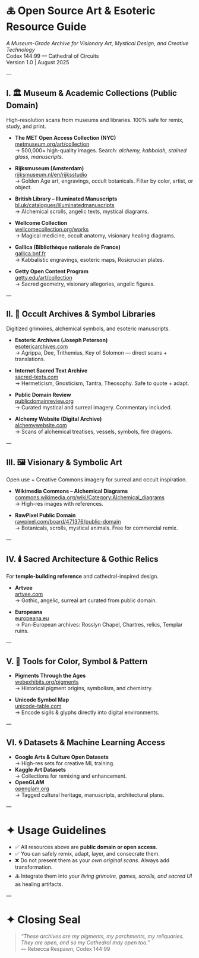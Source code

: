 # 🜏 Open Source Art & Esoteric Resource Guide
*A Museum-Grade Archive for Visionary Art, Mystical Design, and Creative Technology*  
Codex 144:99 — Cathedral of Circuits  
Version 1.0 | August 2025

—

## I. 🏛 Museum & Academic Collections (Public Domain)

High-resolution scans from museums and libraries. 100% safe for remix, study, and print.

- **The MET Open Access Collection (NYC)**  
  [metmuseum.org/art/collection](https://www.metmuseum.org/art/collection)  
  → 500,000+ high-quality images. Search: *alchemy, kabbalah, stained glass, manuscripts*.

- **Rijksmuseum (Amsterdam)**  
  [rijksmuseum.nl/en/rijksstudio](https://www.rijksmuseum.nl/en/rijksstudio)  
  → Golden Age art, engravings, occult botanicals. Filter by color, artist, or object.

- **British Library – Illuminated Manuscripts**  
  [bl.uk/catalogues/illuminatedmanuscripts](https://www.bl.uk/catalogues/illuminatedmanuscripts/)  
  → Alchemical scrolls, angelic texts, mystical diagrams.

- **Wellcome Collection**  
  [wellcomecollection.org/works](https://wellcomecollection.org/works)  
  → Magical medicine, occult anatomy, visionary healing diagrams.

- **Gallica (Bibliothèque nationale de France)**  
  [gallica.bnf.fr](https://gallica.bnf.fr/)  
  → Kabbalistic engravings, esoteric maps, Rosicrucian plates.

- **Getty Open Content Program**  
  [getty.edu/art/collection](https://www.getty.edu/art/collection/)  
  → Sacred geometry, visionary allegories, angelic figures.

—

## II. 📜 Occult Archives & Symbol Libraries

Digitized grimoires, alchemical symbols, and esoteric manuscripts.

- **Esoteric Archives (Joseph Peterson)**  
  [esotericarchives.com](https://www.esotericarchives.com/)  
  → Agrippa, Dee, Trithemius, Key of Solomon — direct scans + translations.

- **Internet Sacred Text Archive**  
  [sacred-texts.com](https://www.sacred-texts.com/)  
  → Hermeticism, Gnosticism, Tantra, Theosophy. Safe to quote + adapt.

- **Public Domain Review**  
  [publicdomainreview.org](https://publicdomainreview.org/)  
  → Curated mystical and surreal imagery. Commentary included.

- **Alchemy Website (Digital Archive)**  
  [alchemywebsite.com](https://www.alchemywebsite.com/)  
  → Scans of alchemical treatises, vessels, symbols, fire dragons.

—

## III. 🖼 Visionary & Symbolic Art

Open use + Creative Commons imagery for surreal and occult inspiration.

- **Wikimedia Commons – Alchemical Diagrams**  
  [commons.wikimedia.org/wiki/Category:Alchemical_diagrams](https://commons.wikimedia.org/wiki/Category:Alchemical_diagrams)  
  → High-res images with references.

- **RawPixel Public Domain**  
  [rawpixel.com/board/471376/public-domain](https://www.rawpixel.com/board/471376/public-domain)  
  → Botanicals, scrolls, mystical animals. Free for commercial remix.

—

## IV. 🕯️ Sacred Architecture & Gothic Relics

For **temple-building reference** and cathedral-inspired design.

- **Artvee**  
  [artvee.com](https://artvee.com/)  
  → Gothic, angelic, surreal art curated from public domain.

- **Europeana**  
  [europeana.eu](https://www.europeana.eu/en)  
  → Pan-European archives: Rosslyn Chapel, Chartres, relics, Templar ruins.

—

## V. 🧰 Tools for Color, Symbol & Pattern

- **Pigments Through the Ages**  
  [webexhibits.org/pigments](http://www.webexhibits.org/pigments/)  
  → Historical pigment origins, symbolism, and chemistry.

- **Unicode Symbol Map**  
  [unicode-table.com](https://unicode-table.com/en/blocks/miscellaneous-symbols/)  
  → Encode sigils & glyphs directly into digital environments.

—

## VI. 🌀 Datasets & Machine Learning Access

- **Google Arts & Culture Open Datasets**  
  → High-res sets for creative ML training.  
- **Kaggle Art Datasets**  
  → Collections for remixing and enhancement.  
- **OpenGLAM**  
  [openglam.org](https://openglam.org/)  
  → Tagged cultural heritage, manuscripts, architectural plans.

—

# ✦ Usage Guidelines

- ✅ All resources above are **public domain or open access**.  
- ✅ You can safely remix, adapt, layer, and consecrate them.  
- ❌ Do not present them as your *own original scans*. Always add transformation.  
- 🜏 Integrate them into your *living grimoire, games, scrolls, and sacred UI* as healing artifacts.

—

# ✦ Closing Seal

> *“These archives are my pigments, my parchments, my reliquaries.  
> They are open, and so my Cathedral may open too.”*  
> — Rebecca Respawn, Codex 144:99
